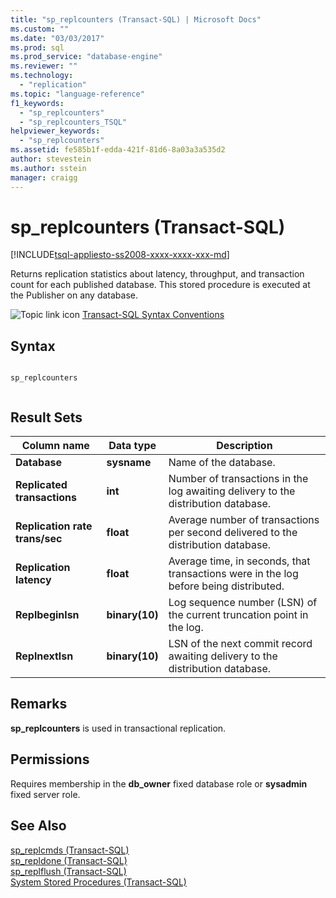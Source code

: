 ```yaml
---
title: "sp_replcounters (Transact-SQL) | Microsoft Docs"
ms.custom: ""
ms.date: "03/03/2017"
ms.prod: sql
ms.prod_service: "database-engine"
ms.reviewer: ""
ms.technology: 
  - "replication"
ms.topic: "language-reference"
f1_keywords: 
  - "sp_replcounters"
  - "sp_replcounters_TSQL"
helpviewer_keywords: 
  - "sp_replcounters"
ms.assetid: fe585b1f-edda-421f-81d6-8a03a3a535d2
author: stevestein
ms.author: sstein
manager: craigg
---
```

# sp_replcounters (Transact-SQL)
[!INCLUDE[tsql-appliesto-ss2008-xxxx-xxxx-xxx-md](../../includes/tsql-appliesto-ss2008-xxxx-xxxx-xxx-md.md)]

  Returns replication statistics about latency, throughput, and transaction count for each published database. This stored procedure is executed at the Publisher on any database.  
  
 ![Topic link icon](../../database-engine/configure-windows/media/topic-link.gif "Topic link icon") [Transact-SQL Syntax Conventions](../../t-sql/language-elements/transact-sql-syntax-conventions-transact-sql.md)  
  
## Syntax  
  
```  
  
sp_replcounters  
  
```  
  
## Result Sets  
  
|Column name|Data type|Description|  
|-----------------|---------------|-----------------|  
|**Database**|**sysname**|Name of the database.|  
|**Replicated transactions**|**int**|Number of transactions in the log awaiting delivery to the distribution database.|  
|**Replication rate trans/sec**|**float**|Average number of transactions per second delivered to the distribution database.|  
|**Replication latency**|**float**|Average time, in seconds, that transactions were in the log before being distributed.|  
|**Replbeginlsn**|**binary(10)**|Log sequence number (LSN) of the current truncation point in the log.|  
|**Replnextlsn**|**binary(10)**|LSN of the next commit record awaiting delivery to the distribution database.|  
  
## Remarks  
 **sp_replcounters** is used in transactional replication.  
  
## Permissions  
 Requires membership in the **db_owner** fixed database role or **sysadmin** fixed server role.  
  
## See Also  
 [sp_replcmds &#40;Transact-SQL&#41;](../../relational-databases/system-stored-procedures/sp-replcmds-transact-sql.md)   
 [sp_repldone &#40;Transact-SQL&#41;](../../relational-databases/system-stored-procedures/sp-repldone-transact-sql.md)   
 [sp_replflush &#40;Transact-SQL&#41;](../../relational-databases/system-stored-procedures/sp-replflush-transact-sql.md)   
 [System Stored Procedures &#40;Transact-SQL&#41;](../../relational-databases/system-stored-procedures/system-stored-procedures-transact-sql.md)  
  
  
